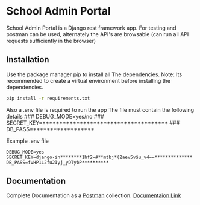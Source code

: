 # School Admin Portal

School Admin Portal is a Django rest framework app.
For testing and postman can be used, alternately the API's are browsable (can run all API requests sufficiently in the browser)

## Installation

Use the package manager [pip](https://pip.pypa.io/en/stable/) to install all The dependencies.
Note: Its recommended to create a virtual environment before installing the dependencies.

```bash
pip install -r requirements.txt
```

Also a .env file is required to run the app
The file must contain the following details
    ### DEBUG_MODE=yes/no
    ### SECRET_KEY=*************************************
    ### DB_PASS=******************

Example .env file
```
DEBUG_MODE=yes
SECRET_KEY=django-in********1hf2=#**mtbj*(2aev5v$u_v4==**************
DB_PASS=fvHP1L2fu2Iyj_yDTybP**********
```

## Documentation
Complete Documentation as a [Postman](https://www.postman.com/) collection. 
[Documentaion Link](https://www.postman.com/gold-trinity-454853/workspace/public-workspace/collection/15499812-dec1afb3-1cc7-488b-80a3-0add29fad7ba?action=share&creator=15499812)

